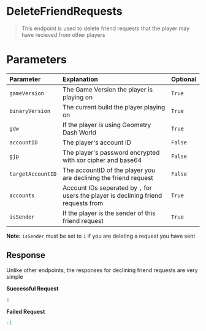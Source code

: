 # DeleteFriendRequests

> This endpoint is used to delete friend requests that the player may have recieved from other players

# Parameters

| Parameter       | Explanation                                                | Optional |
| :-------------- | :--------------------------------------------------------- | -------- |
| `gameVersion`   | The Game Version the player is playing on                  | `True`   |
| `binaryVersion` | The current build the player playing on                    | `True`   |
| `gdw`           | If the player is using Geometry Dash World                 | `True`   |
| `accountID`     | The player's account ID                                    | `False`  |
| `gjp`           | The player's password encrypted with xor cipher and base64 | `False`  |
| `targetAccountID` | The accountID of the player you are declining the friend request | `False` |
| `accounts` | Account IDs seperated by `,` for users the player is declining friend requests from | `True` |
| `isSender` | If the player is the sender of this friend request | `True`|

<b>Note:</b> `isSender` must be set to `1` if you are deleting a request you have sent</b> 

## Response

Unlike other endpoints, the responses for declining friend requests are very simple

<b>Successful Request</b>

```py
1
```

<b>Failed Request</b>

```py
-1
```